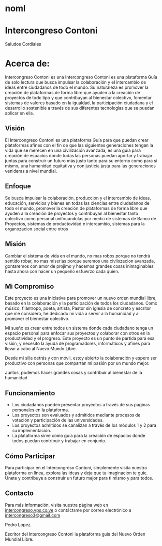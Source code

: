 # noml

# Intercongreso Contoni
Saludos Cordiales
# Acerca de:
Intercongreso Contoni es una Intercongreso Contoni es una plataforma Guía de solo lectura que busca impulsar la colaboración y el intercambio de ideas entre ciudadanos de todo el mundo. Su naturaleza es promover la creación de plataformas de forma libre que ayuden a la creación de proyectos de todo tipo y que contribuyan al bienestar colectivo, fomentar sistemas de valores basado en la igualdad, la participación ciudadana y el desarrollo sostenible a través de sus diferentes tecnologías que se puedan aplicar en ella.  

## Visión

El Intercongreso Contoni es una plataforma Guía para que puedan crear plataformas afines con el fin de que las siguientes generaciones tengan la vida que se merecen en una civilización avanzada, es una guía para creación de espacios donde todas las personas puedan aportar y trabajar juntas para construir un futuro más justo tanto para su entorno como para si mismo, una humanidad equitativa y con justicia justa para las generaciones venideras a nivel mundial.


## Enfoque

Se busca impulsar la colaboración, producción y el intercambio de ideas, educación, servicios y bienes en todas las ciencias entre ciudadanos de todo el mundo,  promover la creación de plataformas de forma libre que ayuden a la creación de proyectos y contribuyan al bienestar tanto colectivo como personal unifocandolas por medio de sistemas de Banco de Proyectos, sistemas de productovidad e intercambio, sistemas para la organozacion social entre otros   

## Misión

Cambiar el sistema de vida en el mundo, no mas robos porque no tendrá sentido robar, no mas miserias porque seremos una civilozacion avanzada, gontaremos con amor de projimo y hacemos grandes cosas inimaginables hasta ahora con hacer un pequeño esfuwrzo cada quien.

## Mi Compromiso

Este proyecto es una iniciativa para promover un nuevo orden mundial libre, basado en la colaboración y la participación de todos los ciudadanos. Como músico, filántropo, poeta, artista, Pastor sin iglesia de concreto y escritor que me considero, he dedicado mi vida a servir a la humanidad y a promover el bienestar colectivo.

Mi sueño es crear entre todos un sistema donde cada ciudadano tenga un espacio personal para enfocar sus proyectos y colaborar con otros en la productividad y el progreso. Este proyecto es un punto de partida para esa visión, y necesito la ayuda de programadores, informáticos y afines para llevar a cabo al Nuevo Mundo Libre.

Desde mi silla detrás y con móvil, estoy abierto la colaboración y espero ser productivo con personas que compartan mi pasión por un mundo mejor.

Juntos, podemos hacer grandes cosas y contribuir al bienestar de la humanidad.


## Funcionamiento

- Los ciudadanos pueden presentar proyectos a través de sus páginas personales en la plataforma.
- Los proyectos son evaluados y admitidos mediante procesos de votación y participación de las universidades.
- Los proyectos admitidos se canalizan a través de los módulos 1 y 2 para su implementación.
- La plataforma sirve como guía para la creación de espacios donde todos puedan contribuir y trabajar en conjunto.


## Cómo Participar

Para participar en el Intercongreso Contoni, simplemente visita nuestra plataforma en línea, explora las ideas y deja que tu imaginacion te guie. Únete y contribuye a construir un futuro mejor para ti mismo y para todos.

## Contacto

Para más información, visita nuestra página web en [intercongreso.vps.co.ve](https://intercongreso.vps.co.ve) o contáctame por correo electrónico a intercongreso3@gmail.com


Pedro Lopez.


Escritor del Intercongreso Contoni la plataforma guia del Nuevo Orden Mundial Libre.
